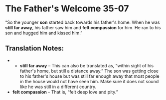 The Father's Welcome 35-07
============================


“So the younger **son** started back towards his father's home. When
he was **still far away**, his father saw him and **felt compassion**
for him. He ran to his son and hugged him and kissed him.”

Translation Notes:
------------------

- -   **still far away** – This can also be translated as, “within
sight
    of his father's home, but still a distance away.” The son was
    getting close to his father's house but was still far enough away
    that most people in the house would not have seen him. Make sure it
    does not sound like he was still in a different country.
-   **felt compassion** - That is, “felt deep love and pity.”


